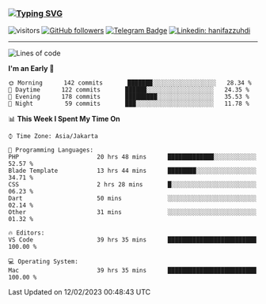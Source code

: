 ### [![Typing SVG](https://readme-typing-svg.herokuapp.com?font=lato&size=22&lines=Hi+There+👋)](https://git.io/typing-svg) 

![visitors](https://visitor-badge.glitch.me/badge?page_id=hanifazzuhdi.hanifazzuhdi)
[![GitHub followers](https://img.shields.io/github/followers/hanifazzuhdi?label=Follow&style=social)](https://github.com/hanifazzuhdi/?tab=follow) 
[![Telegram Badge](https://img.shields.io/badge/-hanif0198-blue?style=social&logo=telegram&link=https://www.t.me/hanif0198/)](https://www.t.me/hanif0198/) 
[![Linkedin: hanifazzuhdi](https://img.shields.io/badge/-hanifazzuhdi-blue?style=flat-square&logo=Linkedin&logoColor=white&link=https://www.linkedin.com/in/hanif-az-zuhdi-69688019b/)](https://www.linkedin.com/in/hanif-az-zuhdi-69688019b/) 

<hr/>

<!--START_SECTION:waka-->
![Lines of code](https://img.shields.io/badge/From%20Hello%20World%20I%27ve%20Written-6%20Million%20lines%20of%20code-blue)

**I'm an Early 🐤** 

```text
🌞 Morning      142 commits       ███████░░░░░░░░░░░░░░░░░░   28.34 % 
🌆 Daytime      122 commits       ██████░░░░░░░░░░░░░░░░░░░   24.35 % 
🌃 Evening      178 commits       █████████░░░░░░░░░░░░░░░░   35.53 % 
🌙 Night         59 commits       ███░░░░░░░░░░░░░░░░░░░░░░   11.78 % 

```


📊 **This Week I Spent My Time On** 

```text
⌚︎ Time Zone: Asia/Jakarta

💬 Programming Languages: 
PHP                      20 hrs 48 mins      █████████████░░░░░░░░░░░░   52.57 % 
Blade Template           13 hrs 44 mins      ████████░░░░░░░░░░░░░░░░░   34.71 % 
CSS                      2 hrs 28 mins       █░░░░░░░░░░░░░░░░░░░░░░░░   06.23 % 
Dart                     50 mins             ░░░░░░░░░░░░░░░░░░░░░░░░░   02.14 % 
Other                    31 mins             ░░░░░░░░░░░░░░░░░░░░░░░░░   01.32 % 

🔥 Editors: 
VS Code                  39 hrs 35 mins      █████████████████████████   100.00 % 

💻 Operating System: 
Mac                      39 hrs 35 mins      █████████████████████████   100.00 % 

```


 Last Updated on 12/02/2023 00:48:43 UTC
<!--END_SECTION:waka-->
